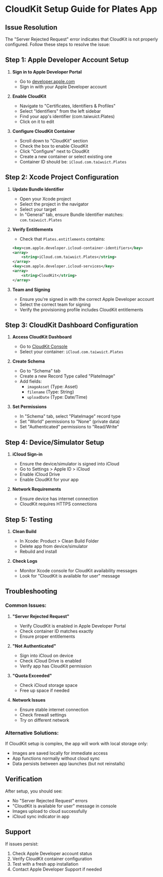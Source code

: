 # CloudKit Setup Guide for Plates App

## Issue Resolution

The "Server Rejected Request" error indicates that CloudKit is not properly configured. Follow these steps to resolve the issue:

## Step 1: Apple Developer Account Setup

1. **Sign in to Apple Developer Portal**
   - Go to [developer.apple.com](https://developer.apple.com)
   - Sign in with your Apple Developer account

2. **Enable CloudKit**
   - Navigate to "Certificates, Identifiers & Profiles"
   - Select "Identifiers" from the left sidebar
   - Find your app's identifier (com.taiwuict.Plates)
   - Click on it to edit

3. **Configure CloudKit Container**
   - Scroll down to "CloudKit" section
   - Check the box to enable CloudKit
   - Click "Configure" next to CloudKit
   - Create a new container or select existing one
   - Container ID should be: `iCloud.com.taiwuict.Plates`

## Step 2: Xcode Project Configuration

1. **Update Bundle Identifier**
   - Open your Xcode project
   - Select the project in the navigator
   - Select your target
   - In "General" tab, ensure Bundle Identifier matches: `com.taiwuict.Plates`

2. **Verify Entitlements**
   - Check that `Plates.entitlements` contains:
   ```xml
   <key>com.apple.developer.icloud-container-identifiers</key>
   <array>
       <string>iCloud.com.taiwuict.Plates</string>
   </array>
   <key>com.apple.developer.icloud-services</key>
   <array>
       <string>CloudKit</string>
   </array>
   ```

3. **Team and Signing**
   - Ensure you're signed in with the correct Apple Developer account
   - Select the correct team for signing
   - Verify the provisioning profile includes CloudKit entitlements

## Step 3: CloudKit Dashboard Configuration

1. **Access CloudKit Dashboard**
   - Go to [CloudKit Console](https://icloud.developer.apple.com/dashboard/)
   - Select your container: `iCloud.com.taiwuict.Plates`

2. **Create Schema**
   - Go to "Schema" tab
   - Create a new Record Type called "PlateImage"
   - Add fields:
     - `imageAsset` (Type: Asset)
     - `filename` (Type: String)
     - `uploadDate` (Type: Date/Time)

3. **Set Permissions**
   - In "Schema" tab, select "PlateImage" record type
   - Set "World" permissions to "None" (private data)
   - Set "Authenticated" permissions to "Read/Write"

## Step 4: Device/Simulator Setup

1. **iCloud Sign-in**
   - Ensure the device/simulator is signed into iCloud
   - Go to Settings > Apple ID > iCloud
   - Enable iCloud Drive
   - Enable CloudKit for your app

2. **Network Requirements**
   - Ensure device has internet connection
   - CloudKit requires HTTPS connections

## Step 5: Testing

1. **Clean Build**
   - In Xcode: Product > Clean Build Folder
   - Delete app from device/simulator
   - Rebuild and install

2. **Check Logs**
   - Monitor Xcode console for CloudKit availability messages
   - Look for "CloudKit is available for user" message

## Troubleshooting

### Common Issues:

1. **"Server Rejected Request"**
   - Verify CloudKit is enabled in Apple Developer Portal
   - Check container ID matches exactly
   - Ensure proper entitlements

2. **"Not Authenticated"**
   - Sign into iCloud on device
   - Check iCloud Drive is enabled
   - Verify app has CloudKit permission

3. **"Quota Exceeded"**
   - Check iCloud storage space
   - Free up space if needed

4. **Network Issues**
   - Ensure stable internet connection
   - Check firewall settings
   - Try on different network

### Alternative Solutions:

If CloudKit setup is complex, the app will work with local storage only:
- Images are saved locally for immediate access
- App functions normally without cloud sync
- Data persists between app launches (but not reinstalls)

## Verification

After setup, you should see:
- No "Server Rejected Request" errors
- "CloudKit is available for user" message in console
- Images upload to cloud successfully
- iCloud sync indicator in app

## Support

If issues persist:
1. Check Apple Developer account status
2. Verify CloudKit container configuration
3. Test with a fresh app installation
4. Contact Apple Developer Support if needed 
